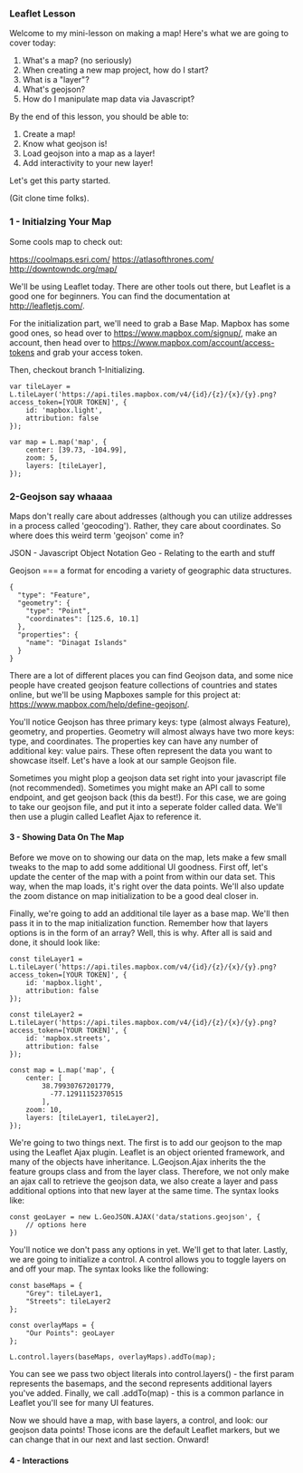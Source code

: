 ### Leaflet Lesson ####

Welcome to my mini-lesson on making a map! Here's what we are going to cover today:

1) What's a map? (no seriously)
2) When creating a new map project, how do I start?
3) What is a "layer"?
4) What's geojson? 
5) How do I manipulate map data via Javascript?

By the end of this lesson, you should be able to:

1) Create a map!
2) Know what geojson is!
3) Load geojson into a map as a layer!
4) Add interactivity to your new layer!

Let's get this party started.

(Git clone time folks).

### 1 - Initialzing Your Map ###

Some cools map to check out:

https://coolmaps.esri.com/
https://atlasofthrones.com/
http://downtowndc.org/map/

We'll be using Leaflet today. There are other tools out there, but Leaflet is a good one for beginners. You can find the documentation at http://leafletjs.com/.

For the initialization part, we'll need to grab a Base Map. Mapbox has some good ones, so head over to https://www.mapbox.com/signup/, make an account, then head over to https://www.mapbox.com/account/access-tokens and grab your access token.

Then, checkout branch 1-Initializing. 

```
var tileLayer = L.tileLayer('https://api.tiles.mapbox.com/v4/{id}/{z}/{x}/{y}.png?access_token=[YOUR TOKEN]', {
    id: 'mapbox.light',
    attribution: false
});

var map = L.map('map', {
    center: [39.73, -104.99],
    zoom: 5,
    layers: [tileLayer],
});
```

### 2-Geojson say whaaaa ###

Maps don't really care about addresses (although you can utilize addresses in a process called 'geocoding'). Rather, they care about coordinates. So where does this weird term 'geojson' come in?

JSON - Javascript Object Notation
Geo - Relating to the earth and stuff

Geojson === a format for encoding a variety of geographic data structures.

```
{
  "type": "Feature",
  "geometry": {
    "type": "Point",
    "coordinates": [125.6, 10.1]
  },
  "properties": {
    "name": "Dinagat Islands"
  }
}
```

There are a lot of different places you can find Geojson data, and some nice people have created geojson feature collections of countries and states online, but we'll be using Mapboxes sample for this project at: https://www.mapbox.com/help/define-geojson/.

You'll notice Geojson has three primary keys: type (almost always Feature), geometry, and properties. Geometry will almost always have two more keys: type, and coordinates. The properties key can have any number of additional key: value pairs. These often represent the data you want to showcase itself. Let's have a look at our sample Geojson file. 

Sometimes you might plop a geojson data set right into your javascript file (not recommended). Sometimes you might make an API call to some endpoint, and get geojson back (this da best!). For this case, we are going to take our geojson file, and put it into a seperate folder called data. We'll then use a plugin called Leaflet Ajax to reference it. 

#### 3 - Showing Data On The Map ####

Before we move on to showing our data on the map, lets make a few small tweaks to the map to add some additional UI goodness. First off, let's update the center of the map with a point from within our data set. This way, when the map loads, it's right over the data points. We'll also update the zoom distance on map initialization to be a good deal closer in.

Finally, we're going to add an additional tile layer as a base map. We'll then pass it in to the map initialization function. Remember how that layers options is in the form of an array? Well, this is why. After all is said and done, it should look like: 


```
const tileLayer1 = L.tileLayer('https://api.tiles.mapbox.com/v4/{id}/{z}/{x}/{y}.png?access_token=[YOUR TOKEN]', {
    id: 'mapbox.light',
    attribution: false
});

const tileLayer2 = L.tileLayer('https://api.tiles.mapbox.com/v4/{id}/{z}/{x}/{y}.png?access_token=[YOUR TOKEN]', {
    id: 'mapbox.streets',
    attribution: false
});

const map = L.map('map', {
    center: [
        38.79930767201779,
          -77.12911152370515
        ],
    zoom: 10,
    layers: [tileLayer1, tileLayer2],
});
```
We're going to two things next. The first is to add our geojson to the map using the Leaflet Ajax plugin. Leaflet is an object oriented framework, and many of the objects have inheritance. L.Geojson.Ajax inherits the the feature groups class and from the layer class. Therefore, we not only make an ajax call to retrieve the geojson data, we also create a layer and pass additional options into that new layer at the same time. The syntax looks like:

```
const geoLayer = new L.GeoJSON.AJAX('data/stations.geojson', {
    // options here
})
```

You'll notice we don't pass any options in yet. We'll get to that later. Lastly, we are going to initialize a control. A control allows you to toggle layers on and off your map. The syntax looks like the following:

```
const baseMaps = {
    "Grey": tileLayer1,
    "Streets": tileLayer2
};

const overlayMaps = {
    "Our Points": geoLayer
};

L.control.layers(baseMaps, overlayMaps).addTo(map);
```

You can see we pass two object literals into control.layers() - the first param represents the basemaps, and the second represents additional layers you've added. Finally, we call .addTo(map) - this is a common parlance in Leaflet you'll see for many UI features. 

Now we should have a map, with base layers, a control, and look: our geojson data points! Those icons are the default Leaflet markers, but we can change that in our next and last section.
Onward!

#### 4 - Interactions ##### 
